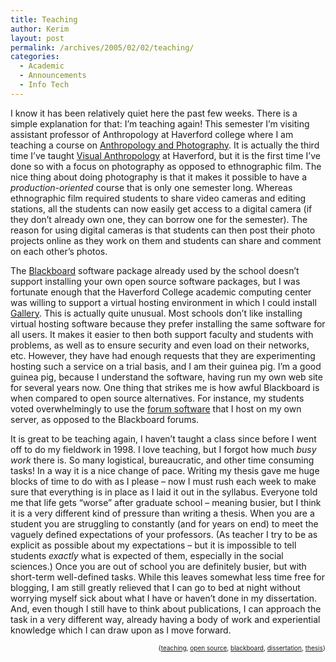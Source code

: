 ```yaml
---
title: Teaching
author: Kerim
layout: post
permalink: /archives/2005/02/02/teaching/
categories:
  - Academic
  - Announcements
  - Info Tech
---
```

I know it has been relatively quiet here the past few weeks. There is a simple explanation for that: I&#8217;m teaching again! This semester I&#8217;m visiting assistant professor of Anthropology at Haverford college where I am teaching a course on <a href="http://wiki.oxus.net/207b" onclick="_gaq.push(['_trackEvent', 'outbound-article', 'http://wiki.oxus.net/207b', 'Anthropology and Photography']);" >Anthropology and Photography</a>. It is actually the third time I&#8217;ve taught <a href="http://kerim.oxus.net/contents/image-text/#more-12" onclick="_gaq.push(['_trackEvent', 'outbound-article', 'http://kerim.oxus.net/contents/image-text/#more-12', 'Visual Anthropology']);" >Visual Anthropology</a> at Haverford, but it is the first time I&#8217;ve done so with a focus on photography as opposed to ethnographic film. The nice thing about doing photography is that it makes it possible to have a *production-oriented* course that is only one semester long. Whereas ethnographic film required students to share video cameras and editing stations, all the students can now easily get access to a digital camera (if they don&#8217;t already own one, they can borrow one for the semester). The reason for using digital cameras is that students can then post their photo projects online as they work on them and students can share and comment on each other&#8217;s photos.

The <a href="http://www.blackboard.com/" onclick="_gaq.push(['_trackEvent', 'outbound-article', 'http://www.blackboard.com/', 'Blackboard']);" >Blackboard</a> software package already used by the school doesn&#8217;t support installing your own open source software packages, but I was fortunate enough that the Haverford College academic computing center was willing to support a virtual hosting environment in which I could install <a href="http://gallery.menalto.com/" onclick="_gaq.push(['_trackEvent', 'outbound-article', 'http://gallery.menalto.com/', 'Gallery']);" >Gallery</a>. This is actually quite unusual. Most schools don&#8217;t like installing virtual hosting software because they prefer installing the same software for all users. It makes it easier to then both support faculty and students with problems, as well as to ensure security and even load on their networks, etc. However, they have had enough requests that they are experimenting hosting such a service on a trial basis, and I am their guinea pig. I&#8217;m a good guinea pig, because I understand the software, having run my own web site for several years now. One thing that strikes me is how awful Blackboard is when compared to open source alternatives. For instance, my students voted overwhelmingly to use the <a href="http://forums.oxus.net/" onclick="_gaq.push(['_trackEvent', 'outbound-article', 'http://forums.oxus.net/', 'forum software']);" >forum software</a> that I host on my own server, as opposed to the Blackboard forums.

It is great to be teaching again, I haven&#8217;t taught a class since before I went off to do my fieldwork in 1998. I love teaching, but I forgot how much *busy work* there is. So many logistical, bureaucratic, and other time consuming tasks! In a way it is a nice change of pace. Writing my thesis gave me huge blocks of time to do with as I please &#8211; now I must rush each week to make sure that everything is in place as I laid it out in the syllabus. Everyone told me that life gets &#8220;worse&#8221; after graduate school &#8211; meaning busier, but I think it is a very different kind of pressure than writing a thesis. When you are a student you are struggling to constantly (and for years on end) to meet the vaguely defined expectations of your professors. (As teacher I try to be as explicit as possible about my expectations &#8211; but it is impossible to tell students *exactly* what is expected of them, especially in the social sciences.) Once you are out of school you are definitely busier, but with short-term well-defined tasks. While this leaves somewhat less time free for blogging, I am still greatly relieved that I can go to bed at night without worrying myself sick about what I have or haven&#8217;t done in my dissertation. And, even though I still have to think about publications, I can approach the task in a very different way, already having a body of work and experiential knowledge which I can draw upon as I move forward.

<div style="text-align:right;">
  <span style="font-size:x-small;">{<a href="http://technorati.com/tag/teaching" onclick="_gaq.push(['_trackEvent', 'outbound-article', 'http://technorati.com/tag/teaching', 'teaching']);"  rel="tag">teaching</a>, <a href="http://technorati.com/tag/open source" onclick="_gaq.push(['_trackEvent', 'outbound-article', 'http://technorati.com/tag/open source', 'open source']);"  rel="tag">open source</a>, <a href="http://technorati.com/tag/blackboard" onclick="_gaq.push(['_trackEvent', 'outbound-article', 'http://technorati.com/tag/blackboard', 'blackboard']);"  rel="tag">blackboard</a>, <a href="http://technorati.com/tag/dissertation" onclick="_gaq.push(['_trackEvent', 'outbound-article', 'http://technorati.com/tag/dissertation', 'dissertation']);"  rel="tag">dissertation</a>, <a href="http://technorati.com/tag/thesis" onclick="_gaq.push(['_trackEvent', 'outbound-article', 'http://technorati.com/tag/thesis', 'thesis']);"  rel="tag">thesis</a>}</span>


